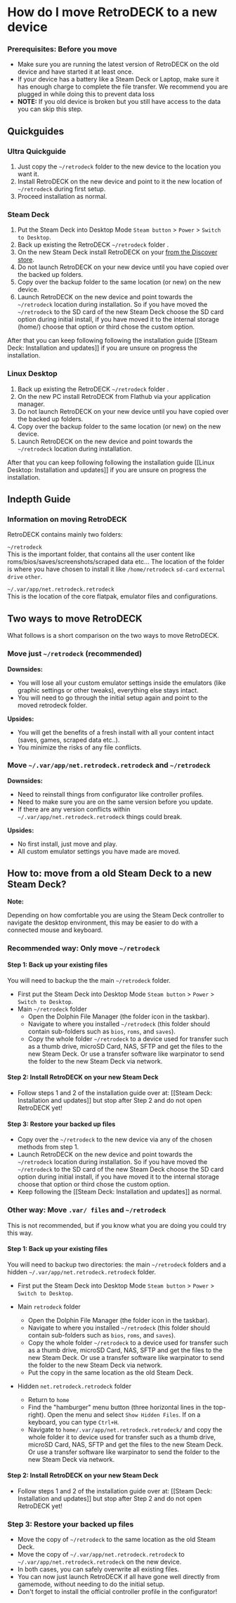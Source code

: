 # How do I move RetroDECK to a new device

### Prerequisites: Before you move
- Make sure you are running the latest version of RetroDECK on the old device and have started it at least once.
- If your device has a battery like a Steam Deck or Laptop, make sure it has enough charge to complete the file transfer. We recommend you are plugged in while doing this to prevent data loss
- **NOTE:** If you old device is broken but you still have access to the data you can skip this step.


## Quickguides

### Ultra Quickguide
1. Just copy the `~/retrodeck` folder to the new device to the location you want it.
2. Install RetroDECK on the new device and point to it the new location of `~/retrodeck` during first setup.
3. Proceed installation as normal.

### Steam Deck
1. Put the Steam Deck into Desktop Mode `Steam button` > `Power` > `Switch to Desktop`.
2. Back up existing the RetroDECK `~/retrodeck` folder .
3. On the new Steam Deck install RetroDECK on your [from the Discover store](#step-2-install-from-discover).
4. Do not launch RetroDECK on your new device until you have copied over the backed up folders.
5. Copy over the backup folder to the same location (or new) on the new device.
6. Launch RetroDECK on the new device and point towards the `~/retrodeck` location during installation. So if you have moved the `~/retrodeck` to the SD card of the new Steam Deck choose the SD card option during initial install, if you have moved it to the internal storage (home/) choose that option or third chose the custom option.

After that you can keep following following the installation guide [[Steam Deck: Installation and updates]] if you are unsure on progress the installation.

### Linux Desktop
1. Back up existing the RetroDECK `~/retrodeck` folder .
2. On the new PC install RetroDECK from Flathub via your application manager.
3. Do not launch RetroDECK on your new device until you have copied over the backed up folders.
4. Copy over the backup folder to the same location (or new) on the new device.
5. Launch RetroDECK on the new device and point towards the `~/retrodeck` location during installation.

After that you can keep following following the installation guide [[Linux Desktop: Installation and updates]] if you are unsure on progress the installation.

## Indepth Guide

### Information on moving RetroDECK

RetroDECK contains mainly two folders:

`~/retrodeck`<br>
This is the important folder, that contains all the user content like roms/bios/saves/screenshots/scraped data etc...
The location of the folder is where you have chosen to install it like `/home/retrodeck` `sd-card` `external drive` `other`.

`~/.var/app/net.retrodeck.retrodeck`<br>
This is the location of the core flatpak, emulator files and configurations.


## Two ways to move RetroDECK

What follows is a short comparison on the two ways to move RetroDECK.


### Move just `~/retrodeck` (recommended)

**Downsides:**
* You will lose all your custom emulator settings inside the emulators (like graphic settings or other tweaks), everything else stays intact.
* You will need to go through the initial setup again and point to the moved retrodeck folder.

**Upsides:**
* You will get the benefits of a fresh install with all your content intact (saves, games, scraped data etc..).
* You minimize the risks of any file conflicts.

### Move `~/.var/app/net.retrodeck.retrodeck` and `~/retrodeck`

**Downsides:**
* Need to reinstall things from configurator like controller profiles.
* Need to make sure you are on the same version before you update.
* If there are any version conflicts within `~/.var/app/net.retrodeck.retrodeck` things could break.

**Upsides:**
* No first install, just move and play.
* All custom emulator settings you have made are moved.


## How to: move from a old Steam Deck to a new Steam Deck?

**Note:**

Depending on how comfortable you are using the Steam Deck controller to navigate the desktop environment, this may be easier to do with a connected mouse and keyboard.

### Recommended way: Only move `~/retrodeck`

#### Step 1: Back up your existing files
You will need to backup the the main `~/retrodeck` folder.

- First put the Steam Deck into Desktop Mode `Steam button` > `Power` > `Switch to Desktop`.
- Main `~/retrodeck` folder
    - Open the Dolphin File Manager (the folder icon in the taskbar).
    - Navigate to where you installed `~/retrodeck` (this folder should contain sub-folders such as `bios`, `roms`, and `saves`).
    - Copy the whole folder `~/retrodeck` to a device used for transfer such as a thumb drive, microSD Card, NAS, SFTP and get the files to the new Steam Deck. Or use a transfer software like warpinator to send the folder to the new Steam Deck via network.


#### Step 2: Install RetroDECK on your new Steam Deck
- Follow steps 1 and 2 of the installation guide over at: [[Steam Deck: Installation and updates]] but stop after Step 2 and do not open RetroDECK yet!

#### Step 3: Restore your backed up files
- Copy over the `~/retrodeck` to the new device via any of the chosen methods from step 1.
- Launch RetroDECK on the new device and point towards the `~/retrodeck` location during installation. So if you have moved the `~/retrodeck` to the SD card of the new Steam Deck choose the SD card option during initial install, if you have moved it to the internal storage choose that option or third chose the custom option.
- Keep following the [[Steam Deck: Installation and updates]] as normal.


### Other way: Move `.var/ files` and `~/retrodeck`

This is not recommended, but if you know what you are doing you could try this way.

#### Step 1: Back up your existing files
You will need to backup two directories: the main `~/retrodeck` folders and a hidden `~/.var/app/net.retrodeck.retrodeck` folder.

- First put the Steam Deck into Desktop Mode `Steam button` > `Power` > `Switch to Desktop`.
- Main `retrodeck` folder
    - Open the Dolphin File Manager (the folder icon in the taskbar).
    - Navigate to where you installed `~/retrodeck` (this folder should contain sub-folders such as `bios`, `roms`, and `saves`).
    - Copy the whole folder `~/retrodeck` to a device used for transfer such as a thumb drive, microSD Card, NAS, SFTP and get the files to the new Steam Deck. Or use a transfer software like warpinator to send the folder to the new Steam Deck via network.
    - Put the copy in the same location as the old Steam Deck.

- Hidden `net.retrodeck.retrodeck` folder
    - Return to `home`
    - Find the "hamburger" menu button (three horizontal lines in the top-right). Open the menu and select `Show Hidden Files`. If on a keyboard, you can type `Ctrl+H`.
    - Navigate to `home/.var/app/net.retrodeck.retrodeck/` and copy the whole folder it to device used for transfer such as a thumb drive, microSD Card, NAS, SFTP and get the files to the new Steam Deck. Or use a transfer software like warpinator to send the folder to the new Steam Deck via network.

#### Step 2: Install RetroDECK on your new Steam Deck
- Follow steps 1 and 2 of the installation guide over at: [[Steam Deck: Installation and updates]] but stop after Step 2 and do not open RetroDECK yet!

### Step 3: Restore your backed up files
- Move the copy of `~/retrodeck` to the same location as the old Steam Deck.
- Move the copy of `~/.var/app/net.retrodeck.retrodeck` to `~/.var/app/net.retrodeck.retrodeck` on the new device.
- In both cases, you can safely overwrite all existing files.
- You can now just launch RetroDECK if all have gone well directly from gamemode, without needing to do the initial setup.
- Don't forget to install the official controller profile in the configurator!
